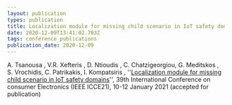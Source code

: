 ```yaml
---
layout: publication
types: publication
title: Localization module for missing child scenario in IoT safety domains
date: 2020-12-09T13:41:02.703Z
tags: conference_publications
publication_date: 2020-12-09
---
```

Α. Tsanousa , V.R. Xefteris , D. Ntioudis ,  C. Chatzigeorgiou, G. Meditskos , S. Vrochidis, C. Patrikakis, I. Kompatsiris , ''[Localization module for missing child scenario in IoT safety domains](https://zenodo.org/record/4319809#.YCEtQsBS9PY)'', 39th International Conference on consumer Electronics (IEEE ICCE21), 10-12 January 2021 (accepted for publication)